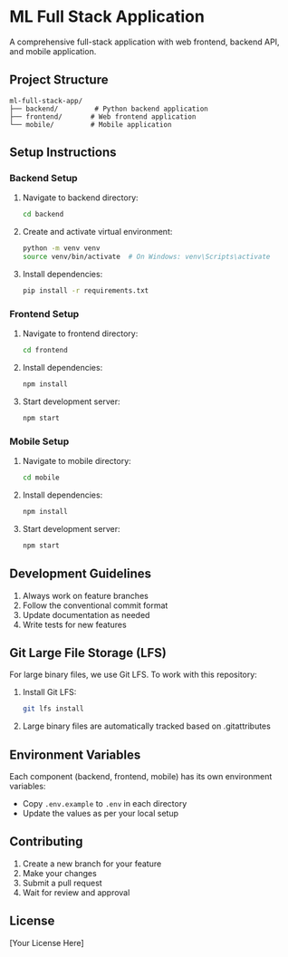# ML Full Stack Application

A comprehensive full-stack application with web frontend, backend API, and mobile application.

## Project Structure

```
ml-full-stack-app/
├── backend/         # Python backend application
├── frontend/       # Web frontend application
└── mobile/         # Mobile application
```

## Setup Instructions

### Backend Setup
1. Navigate to backend directory:
   ```bash
   cd backend
   ```
2. Create and activate virtual environment:
   ```bash
   python -m venv venv
   source venv/bin/activate  # On Windows: venv\Scripts\activate
   ```
3. Install dependencies:
   ```bash
   pip install -r requirements.txt
   ```

### Frontend Setup
1. Navigate to frontend directory:
   ```bash
   cd frontend
   ```
2. Install dependencies:
   ```bash
   npm install
   ```
3. Start development server:
   ```bash
   npm start
   ```

### Mobile Setup
1. Navigate to mobile directory:
   ```bash
   cd mobile
   ```
2. Install dependencies:
   ```bash
   npm install
   ```
3. Start development server:
   ```bash
   npm start
   ```

## Development Guidelines

1. Always work on feature branches
2. Follow the conventional commit format
3. Update documentation as needed
4. Write tests for new features

## Git Large File Storage (LFS)

For large binary files, we use Git LFS. To work with this repository:

1. Install Git LFS:
   ```bash
   git lfs install
   ```
2. Large binary files are automatically tracked based on .gitattributes

## Environment Variables

Each component (backend, frontend, mobile) has its own environment variables:
- Copy `.env.example` to `.env` in each directory
- Update the values as per your local setup

## Contributing

1. Create a new branch for your feature
2. Make your changes
3. Submit a pull request
4. Wait for review and approval

## License

[Your License Here]
